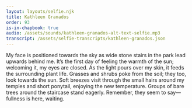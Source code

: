 ```yaml
---
layout: layouts/selfie.njk
title: Kathleen Granados
order: 93
is-in-chapbook: true
audio: /assets/sounds/kathleen-granados-alt-text-selfie.mp3
transcript: /assets/selfie-transcripts/kathleen-granados.json
---
```


My face is positioned towards the sky as wide stone stairs in the park lead upwards behind me. It’s the first day of feeling the warmth of the sun; welcoming it, my eyes are closed. As the light pours over my skin, it feeds the surrounding plant life. Grasses and shrubs poke from the soil; they too, look towards the sun. Soft breezes visit through the small hairs around my temples and short ponytail, enjoying the new temperature. Groups of bare trees around the staircase stand eagerly. Remember, they seem to say—fullness is here, waiting.
